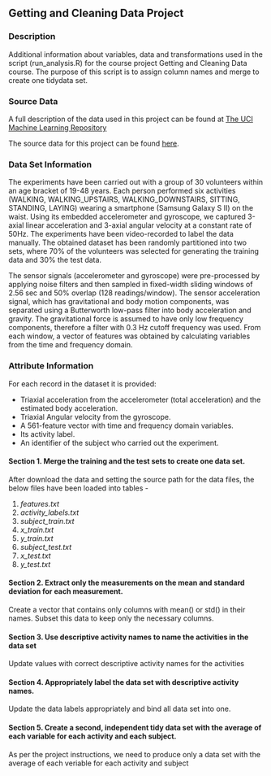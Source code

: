 ## Getting and Cleaning Data Project

### Description

Additional information about variables, data and transformations used in the script (run_analysis.R) for the course project Getting and Cleaning Data course. The purpose of this script is to assign column names and merge to create one tidydata set.

### Source Data

A full description of the data used in this project can be found at [The UCI Machine Learning Repository](http://archive.ics.uci.edu/ml/datasets/Human+Activity+Recognition+Using+Smartphones)

The source data for this project can be found [here](https://d396qusza40orc.cloudfront.net/getdata%2Fprojectfiles%2FUCI%20HAR%20Dataset.zip).

### Data Set Information

The experiments have been carried out with a group of 30 volunteers within an age bracket of 19-48 years. Each person performed six activities (WALKING, WALKING_UPSTAIRS, WALKING_DOWNSTAIRS, SITTING, STANDING, LAYING) wearing a smartphone (Samsung Galaxy S II) on the waist. Using its embedded accelerometer and gyroscope, we captured 3-axial linear acceleration and 3-axial angular velocity at a constant rate of 50Hz. The experiments have been video-recorded to label the data manually. The obtained dataset has been randomly partitioned into two sets, where 70% of the volunteers was selected for generating the training data and 30% the test data.

The sensor signals (accelerometer and gyroscope) were pre-processed by applying noise filters and then sampled in fixed-width sliding windows of 2.56 sec and 50% overlap (128 readings/window). The sensor acceleration signal, which has gravitational and body motion components, was separated using a Butterworth low-pass filter into body acceleration and gravity. The gravitational force is assumed to have only low frequency components, therefore a filter with 0.3 Hz cutoff frequency was used. From each window, a vector of features was obtained by calculating variables from the time and frequency domain.

### Attribute Information

For each record in the dataset it is provided:

* Triaxial acceleration from the accelerometer (total acceleration) and the estimated body acceleration.
* Triaxial Angular velocity from the gyroscope.
* A 561-feature vector with time and frequency domain variables.
* Its activity label.
* An identifier of the subject who carried out the experiment.

#### Section 1. Merge the training and the test sets to create one data set.

After download the data and setting the source path for the data files, the below files have been loaded into tables -

1. *features.txt*
2. *activity_labels.txt*
3. *subject_train.txt*
4. *x_train.txt*
5. *y_train.txt*
6. *subject_test.txt*
7. *x_test.txt*
8. *y_test.txt*


#### Section 2. Extract only the measurements on the mean and standard deviation for each measurement.

Create a vector that contains only columns with mean() or std() in their names. Subset this data to keep only the necessary columns.

#### Section 3. Use descriptive activity names to name the activities in the data set

Update values with correct descriptive activity names for the activities

#### Section 4. Appropriately label the data set with descriptive activity names.

Update the data labels appropriately and bind all data set into one.

#### Section 5. Create a second, independent tidy data set with the average of each variable for each activity and each subject.

As per the project instructions, we need to produce only a data set with the average of each veriable for each activity and subject